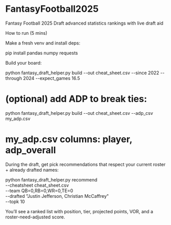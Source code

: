 # FantasyFootball2025
Fantasy Football 2025 Draft advanced statistics rankings with live draft aid

How to run (5 mins)

Make a fresh venv and install deps:

pip install pandas numpy requests

Build your board:

python fantasy_draft_helper.py build --out cheat_sheet.csv --since 2022 --through 2024 --expect_games 16.5
# (optional) add ADP to break ties:
python fantasy_draft_helper.py build --out cheat_sheet.csv --adp_csv my_adp.csv
# my_adp.csv columns: player, adp_overall


During the draft, get pick recommendations that respect your current roster + already drafted names:

python fantasy_draft_helper.py recommend \
  --cheatsheet cheat_sheet.csv \
  --team QB=0,RB=0,WR=0,TE=0 \
  --drafted "Justin Jefferson, Christian McCaffrey" \
  --topk 10


You’ll see a ranked list with position, tier, projected points, VOR, and a roster-need-adjusted score.